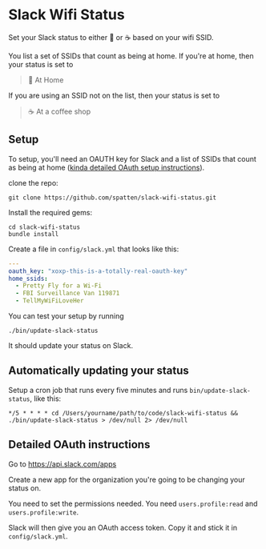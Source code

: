 # Slack Wifi Status

Set your Slack status to either :house_with_garden: or :coffee: based on your wifi SSID.

You list a set of SSIDs that count as being at home. If you're at home, then your status is set to

> :house_with_garden: At Home

If you are using an SSID not on the list, then your status is set to

> :coffee: At a coffee shop

## Setup

To setup, you'll need an OAUTH key for Slack and a list of SSIDs that count as being at home ([kinda detailed OAuth setup instructions](#detailed-oauth-instructions)).

clone the repo:

```
git clone https://github.com/spatten/slack-wifi-status.git
```
Install the required gems:

```
cd slack-wifi-status
bundle install
```

Create a file in `config/slack.yml` that looks like this:

```yaml
---
oauth_key: "xoxp-this-is-a-totally-real-oauth-key"
home_ssids:
  - Pretty Fly for a Wi-Fi
  - FBI Surveillance Van 119871
  - TellMyWiFiLoveHer
```

You can test your setup by running

```
./bin/update-slack-status
```

It should update your status on Slack.

## Automatically updating your status

Setup a cron job that runs every five minutes and runs `bin/update-slack-status`, like this:

```
*/5 * * * * cd /Users/yourname/path/to/code/slack-wifi-status && ./bin/update-slack-status > /dev/null 2> /dev/null
```

## Detailed OAuth instructions

Go to https://api.slack.com/apps

Create a new app for the organization you're going to be changing your status on.

You need to set the permissions needed. You need `users.profile:read` and `users.profile:write`.

Slack will then give you an OAuth access token. Copy it and stick it in `config/slack.yml`.

